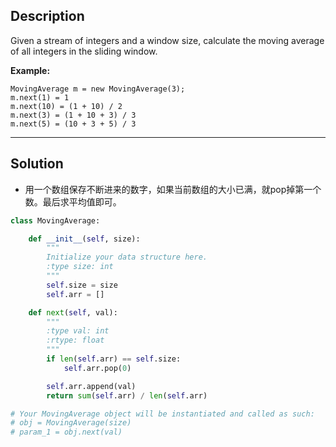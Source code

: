 ## Description
Given a stream of integers and a window size, calculate the moving average of all integers in the sliding window.

**Example:**

```
MovingAverage m = new MovingAverage(3);
m.next(1) = 1
m.next(10) = (1 + 10) / 2
m.next(3) = (1 + 10 + 3) / 3
m.next(5) = (10 + 3 + 5) / 3
```

***

## Solution


* 用一个数组保存不断进来的数字，如果当前数组的大小已满，就pop掉第一个数。最后求平均值即可。


```python
class MovingAverage:

    def __init__(self, size):
        """
        Initialize your data structure here.
        :type size: int
        """
        self.size = size
        self.arr = []

    def next(self, val):
        """
        :type val: int
        :rtype: float
        """
        if len(self.arr) == self.size:
            self.arr.pop(0)

        self.arr.append(val)
        return sum(self.arr) / len(self.arr)

# Your MovingAverage object will be instantiated and called as such:
# obj = MovingAverage(size)
# param_1 = obj.next(val)
```